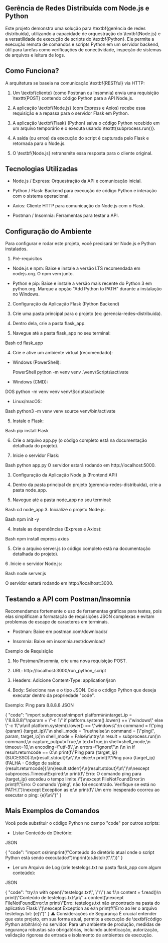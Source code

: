 ## Gerência de Redes Distribuída com Node.js e Python
Este projeto demonstra uma solução para \textbf{gerência de redes distribuída}, utilizando a capacidade de orquestração do \textbf{Node.js} e a versatilidade de execução de scripts do \textbf{Python}. Ele permite a execução remota de comandos e scripts Python em um servidor backend, útil para tarefas como verificações de conectividade, inspeção de sistemas de arquivos e leitura de logs.

## Como Funciona?
A arquitetura se baseia na comunicação \textbf{RESTful} via HTTP:

1. Um \textbf{cliente} (como Postman ou Insomnia) envia uma requisição \texttt{POST} contendo código Python para a API Node.js.

2. A aplicação \textbf{Node.js} (com Express e Axios) recebe essa requisição e a repassa para o servidor Flask em Python.

3. A aplicação \textbf{Flask} (Python) salva o código Python recebido em um arquivo temporário e o executa usando \texttt{subprocess.run()}.

4. A saída (ou erros) da execução do script é capturada pelo Flask e retornada para o Node.js.

5. O \textbf{Node.js} retransmite essa resposta para o cliente original.

## Tecnologias Utilizadas
- Node.js / Express: Orquestração da API e comunicação inicial.

- Python / Flask: Backend para execução de código Python e interação com o sistema operacional.

- Axios: Cliente HTTP para comunicação do Node.js com o Flask.

- Postman / Insomnia: Ferramentas para testar a API.

## Configuração do Ambiente
Para configurar e rodar este projeto, você precisará ter Node.js e Python instalados.

1. Pré-requisitos
- Node.js e npm: Baixe e instale a versão LTS recomendada em nodejs.org. O npm vem junto.

- Python e pip: Baixe e instale a versão mais recente do Python 3 em python.org. Marque a opção "Add Python to PATH" durante a instalação no Windows.

2. Configuração da Aplicação Flask (Python Backend)
 1. Crie uma pasta principal para o projeto (ex: gerencia-redes-distribuida).

 2. Dentro dela, crie a pasta flask_app.

 3. Navegue até a pasta flask_app no seu terminal:
   
Bash
cd flask_app

4. Crie e ative um ambiente virtual (recomendado):

- Windows (PowerShell):

  PowerShell
python -m venv venv
.\venv\Scripts\activate

- Windows (CMD):

 DOS
python -m venv venv
venv\Scripts\activate

- Linux/macOS:

Bash
python3 -m venv venv
source venv/bin/activate

5. Instale o Flask:

Bash
pip install Flask

6. Crie o arquivo app.py (o código completo está na documentação detalhada do projeto).

7. Inicie o servidor Flask:

Bash
python app.py
O servidor estará rodando em http://localhost:5000.

3. Configuração da Aplicação Node.js (Frontend API)
 1. Dentro da pasta principal do projeto (gerencia-redes-distribuida), crie a pasta node_app.

 2. Navegue até a pasta node_app no seu terminal:

Bash
cd node_app
 3. Inicialize o projeto Node.js:

Bash
npm init -y

 4. Instale as dependências (Express e Axios):

Bash
npm install express axios

5. Crie o arquivo server.js (o código completo está na documentação detalhada do projeto).

6 .Inicie o servidor Node.js:

Bash
node server.js

O servidor estará rodando em http://localhost:3000.

## Testando a API com Postman/Insomnia
Recomendamos fortemente o uso de ferramentas gráficas para testes, pois elas simplificam a formatação de requisições JSON complexas e evitam problemas de escape de caracteres em terminais.

- Postman: Baixe em postman.com/downloads/

- Insomnia: Baixe em insomnia.rest/download/

Exemplo de Requisição
1. No Postman/Insomnia, crie uma nova requisição POST.

2. URL: http://localhost:3000/run_python_script

3. Headers: Adicione Content-Type: application/json

4. Body: Selecione raw e o tipo JSON. Cole o código Python que deseja executar dentro da propriedade "code".

Exemplo: Ping para 8.8.8.8
JSON

{
    "code": "import subprocess\\nimport platform\\n\\ntarget_ip = \\"8.8.8.8\\"\\nparam = \\"-n 1\\" if platform.system().lower() == \\"windows\\" else \\"-c 1\\"\\n\\nif platform.system().lower() == \\"windows\\":\\n    command = f\\"ping {param} {target_ip}\\\"\\n    shell_mode = True\\nelse:\\n    command = [\\"ping\\", param, target_ip]\\n    shell_mode = False\\n\\ntry:\\n    result = subprocess.run(\\n        command,\\n        capture_output=True,\\n        text=True,\\n        shell=shell_mode,\\n        timeout=10,\\n        encoding=\\"utf-8\\",\\n        errors=\\"ignore\\"\\n    )\\n    \\n    if result.returncode == 0:\\n        print(f\\"Ping para {target_ip} (SUCESSO):\\\\n{result.stdout}\\\\n\\")\\n    else:\\n        print(f\\"Ping para {target_ip} (FALHA - Código de saída: {result.returncode}):\\\\n{result.stderr}\\\\n{result.stdout}\\\\n\\")\\n\\nexcept subprocess.TimeoutExpired:\\n    print(f\\"Erro: O comando ping para {target_ip} excedeu o tempo limite.\\")\\nexcept FileNotFoundError:\\n    print(f\\"Erro: O comando \\'ping\\' não foi encontrado. Verifique se está no PATH.\\")\\nexcept Exception as e:\\n    print(f\\"Um erro inesperado ocorreu ao executar o ping: {e}\\\\n\\")"
}
## Mais Exemplos de Comandos
Você pode substituir o código Python no campo "code" por outros scripts:

 - Listar Conteúdo do Diretório:

JSON

{
    "code": "import os\\n\\nprint(\\"Conteúdo do diretório atual onde o script Python está sendo executado:\\")\\nprint(os.listdir(\\".\\"))"
}
 - Ler um Arquivo de Log (crie testelogs.txt na pasta flask_app com algum conteúdo):

JSON

{
    "code": "try:\\n    with open(\\"testelogs.txt\\", \\"r\\") as f:\\n        content = f.read()\\n        print(\\"Conteúdo de testelogs.txt:\\\\n\\" + content)\\nexcept FileNotFoundError:\\n    print(\\"Erro: testelogs.txt não encontrado na pasta do aplicativo Flask.\\")\\nexcept Exception as e:\\n    print(f\\"Erro ao ler o arquivo testelogs.txt: {e}\\")"
}
⚠️ Considerações de Segurança
É crucial entender que este projeto, em sua forma atual, permite a execução de \textbf{código Python arbitrário} no servidor. Para um ambiente de produção, medidas de segurança robustas são obrigatórias, incluindo autenticação, autorização, validação rigorosa de entrada e isolamento de ambientes de execução.
